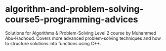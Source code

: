# algorithm-and-problem-solving-course5-programming-advices
Solutions for Algorithms &amp; Problem-Solving Level 2 course by Muhammed Abu-Hadhoud. Covers more advanced problem-solving techniques and how to structure solutions into functions using C++.
